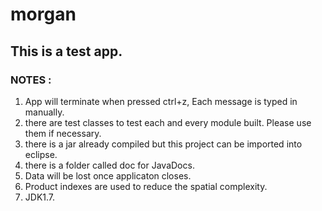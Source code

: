 # morgan
## This is a test app.
### NOTES : 
1. App will terminate when pressed ctrl+z, Each message is typed in manually.
2. there are test classes to test each and every module built. Please use them if necessary.
3. there is a jar already compiled but this project can be imported into eclipse.
4. there is a folder called doc for JavaDocs.
5. Data will be lost once applicaton closes.
6. Product indexes are used to reduce the spatial complexity.
7. JDK1.7.

